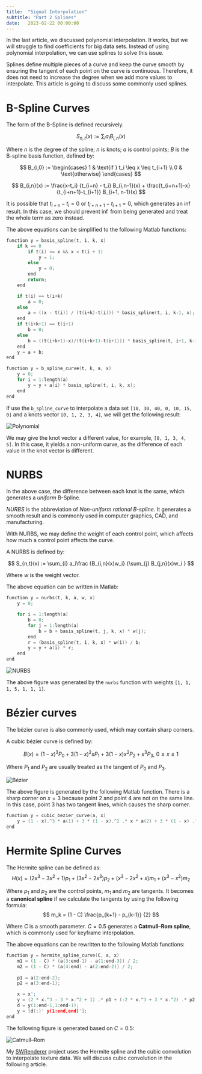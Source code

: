 ```yaml
---
title:  "Signal Interpolation"
subtitle: "Part 2 Splines"
date:   2023-02-22 00:00:00
---
```


In the last article, we discussed polynomial interpolation. It works, but we will struggle to find coefficients for big data sets. Instead of using polynomial interpolation, we can use splines to solve this issue. 

Splines define multiple pieces of a curve and keep the curve smooth by ensuring the tangent of each point on the curve is continuous. Therefore, it does not need to increase the degree when we add more values to interpolate. This article is going to discuss some commonly used splines.

# B-Spline Curves

The form of the B-Spline is defined recursively.

$$
S_{n,t}(x) := \sum_{i} a_iB_{i,n}(x)
$$

Where $n$ is the degree of the spline; $n$ is knots; $a$ is control points; $B$ is the B-spline basis function, defined by:

$$
B_{i,0} := 
\begin{cases}
1 & \text{if } t_i \leq x \leq t_{i+1} \\
0 & \text{otherwise}
\end{cases}
$$

$$
B_{i,n}(x) := 
\frac{x-t_i} {t_{i+n} - t_i} B_{i,n-1}(x) + 
\frac{t_{i+n+1}-x} {t_{i+n+1}-t_{i+1}} B_{i+1, n-1}(x)
$$

It is possible that $t_{i+n} - t_i = 0$ or $t_{i+n+1} - t_{i+1} = 0$, which generates an $\inf$ result. In this case, we should prevent $\inf$ from being generated and treat the whole term as zero instead.

The above equations can be simplified to the following Matlab functions:
```c
function y = basis_spline(t, i, k, x)
    if k == 0
        if t(i) <= x && x < t(i + 1)
            y = 1;
        else
            y = 0;
        end
        return;
    end

    if t(i) == t(i+k)
        a = 0;
    else
        a = ((x - t(i)) / (t(i+k)-t(i))) * basis_spline(t, i, k-1, x);
    end
    if t(i+k+1) == t(i+1)
        b = 0;
    else
        b = ((t(i+k+1)-x)/(t(i+k+1)-t(i+1))) * basis_spline(t, i+1, k-1, x);
    end
    y = a + b;
end

function y = b_spline_curve(t, k, a, x)
    y = 0;
    for i = 1:length(a)
        y = y + a(i) * basis_spline(t, i, k, x);
    end
end
```

If use the `b_spline_curve` to interpolate a data set `[10, 30, 40, 0, 10, 15, 0]` and a knots vector `[0, 1, 2, 3, 4]`, we will get the following result:

![Polynomial](/images/2-interpolation-splines.md/bspline.jpg)

We may give the knot vector a different value, for example,  `[0, 1, 3, 4, 5]`. In this case, it yields a non-uniform curve, as the difference of each value in the knot vector is different.

# NURBS

In the above case, the difference between each knot is the same, which generates a *uniform* B-Spline. 

*NURBS* is the abbreviation of *Non-uniform rational B-spline*. It generates a smooth result and is commonly used in computer graphics, CAD, and manufacturing.

With NURBS, we may define the weight of each control point, which affects how much a control point affects the curve.

A NURBS is defined by:

$$
S_{n,t}(x) := \sum_{i} a_i\frac {B_{i,n}(x)w_i} {\sum_{j} B_{j,n}(x)w_i }
$$

Where $w$ is the weight vector.

The above equation can be written in Matlab:
```c
function y = nurbs(t, k, a, w, x)
    y = 0;

    for i = 1:length(a)
        b = 0;
        for j = 1:length(a)
            b = b + basis_spline(t, j, k, x) * w(j);
        end
        r = (basis_spline(t, i, k, x) * w(i)) / b;
        y = y + a(i) * r;
    end
end
```

![NURBS](/images/2-interpolation-splines.md/nurbs.jpg)

The above figure was generated by the `nurbs` function with weights `[1, 1, 1, 5, 1, 1, 1]`.

# Bézier curves

The bézier curve is also commonly used, which may contain sharp corners. 

A cubic bézier curve is defined by:

$$
B(x) = (1-x)^3P_0+3(1-x)^2xP_1+3(1-x)x^2P_2+x^3P_3 \text{, } 0 \le x \le 1
$$

Where $P_1$ and $P_2$ are usually treated as the tangent of $P_0$ and $P_3$.


![Bézier](/images/2-interpolation-splines.md/bezier.jpg)

The above figure is generated by the following Matlab function. There is a sharp corner on $x = 3$ because point 2 and point 4 are not on the same line. In this case, point 3 has two tangent lines, which causes the sharp corner.

```c
function y = cubic_bezier_curve(a, x)
    y = (1 - x).^3 * a(1) + 3 * (1 - x).^2 .* x * a(2) + 3 * (1 - x) .* x.^2 * a(3) + x.^3 * a(4);
end
```

# Hermite Spline Curves

The Hermite spline can be defined as:
$$
H(x) = (2x^3 - 3x^2 + 1)p_1 + (3x^2-2x^3)p_2 + (x^3 - 2x^2 + x)m_1 + (x^3 - x^2)m_2
$$

Where $p_1$ and $p_2$ are the control points, $m_1$ and $m_2$ are tangents. It becomes a **canonical spline** if we calculate the tangents by using the following formula:
$$
m_k = (1 - C) \frac{p_{k+1} - p_{k-1}} {2}
$$

Where $C$ is a smooth parameter. $C=0.5$ generates a **Catmull–Rom spline**, which is commonly used for keyframe interpolation.

The above equations can be rewritten to the following Matlab functions:
```c
function y = hermite_spline_curve(C, a, x)
    m1 = (1 - C) * (a(3:end-1) - a(1:end-3)) / 2;
    m2 = (1 - C) * (a(4:end) - a(2:end-2)) / 2;
    
    p1 = a(2:end-2);
    p2 = a(3:end-1);

    x = x';
    y = (2 * x.^3 - 3 * x.^2 + 1) .* p1 + (-2 * x.^3 + 3 * x.^2) .* p2 + (x.^3 - 2 * x.^2 + x) .* m1 + (x.^3 - x.^2) .* m2;
    d = y(1:end-1,1:end-1);
    y = [d(:)' y(1:end,end)'];
end
```

The following figure is generated based on $C=0.5$:

![Catmull–Rom](/images/2-interpolation-splines.md/catmullrom.jpg)

My [SWRenderer](https://github.com/a1q123456/SWRenderer) project uses the Hermite spline and the cubic convolution to interpolate texture data. We will discuss cubic convolution in the following article.

